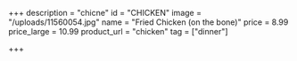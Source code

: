 +++
description = "chicne"
id = "CHICKEN"
image = "/uploads/11560054.jpg"
name = "Fried Chicken (on the bone)"
price = 8.99
price_large = 10.99
product_url = "chicken"
tag = ["dinner"]

+++
